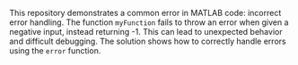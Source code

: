 This repository demonstrates a common error in MATLAB code:  incorrect error handling. The function `myFunction` fails to throw an error when given a negative input, instead returning -1. This can lead to unexpected behavior and difficult debugging. The solution shows how to correctly handle errors using the `error` function.